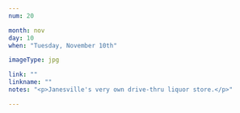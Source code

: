 ```yaml
---
num: 20

month: nov
day: 10
when: "Tuesday, November 10th"

imageType: jpg

link: ""
linkname: ""
notes: "<p>Janesville's very own drive-thru liquor store.</p>"

---
```

